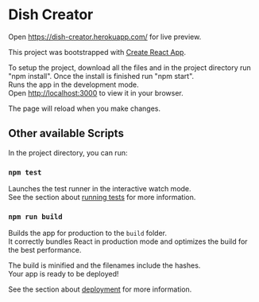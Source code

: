 # Dish Creator

Open https://dish-creator.herokuapp.com/ for live preview.

This project was bootstrapped with [Create React App](https://github.com/facebook/create-react-app).

To setup the project, download all the files and in the project directory run "npm install". 
Once the install is finished run "npm start".\
Runs the app in the development mode.\
Open [http://localhost:3000](http://localhost:3000) to view it in your browser.

The page will reload when you make changes.

## Other available Scripts

In the project directory, you can run:

### `npm test`

Launches the test runner in the interactive watch mode.\
See the section about [running tests](https://facebook.github.io/create-react-app/docs/running-tests) for more information.

### `npm run build`

Builds the app for production to the `build` folder.\
It correctly bundles React in production mode and optimizes the build for the best performance.

The build is minified and the filenames include the hashes.\
Your app is ready to be deployed!

See the section about [deployment](https://facebook.github.io/create-react-app/docs/deployment) for more information.

